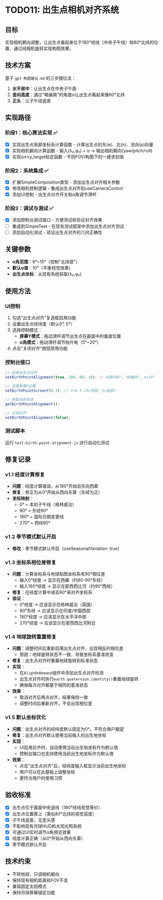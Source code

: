 # TODO11: 出生点相机对齐系统

## 目标
实现相机朝向调整，让出生点看起来位于180°经线（中央子午线）和80°北纬的位置，通过纯相机旋转实现构图效果。

## 技术方案
基于 `gpt-构图建议.md` 的三步摆位法：
1. **水平居中**：让出生点在中央子午面
2. **竖向高度**：通过"略偏南"的角度α让出生点看起来像80°北纬  
3. **正头**：让子午线竖直

## 实现路径

### 阶段1：核心算法实现 ✅
- [x] 实现出生点局部坐标系计算函数 - 计算出生点的东(e)、北(n)、法向(p)向量
- [x] 实现相机朝向计算函数 - 输入(λᵦ,φᵦ) + α → 输出相机朝向(yaw/pitch/roll)
- [x] 实现α↔y_target标定函数 - 不同FOV/构图下的一键求初值

### 阶段2：系统集成 ✅
- [x] 扩展SimpleComposition类型 - 添加出生点对齐相关参数
- [x] 修改相机控制逻辑 - 集成出生点对齐到useCameraControl
- [x] 添加UI控制 - 出生点对齐开关和α角调节滑杆

### 阶段3：调试与测试 ✅
- [x] 添加控制台调试接口 - 方便测试和验证对齐效果
- [ ] 集成到SimpleTest - 在现有测试框架中添加出生点对齐测试
- [ ] 添加自动化测试 - 验证出生点对齐的几何正确性

## 关键参数
- **α角范围**：8°~15°（控制"北纬感"）
- **默认α值**：10°（平衡视觉效果）
- **出生点坐标**：从现有系统获取(λᵦ,φᵦ)

## 使用方法

### UI控制
1. 勾选"出生点对齐"复选框启用功能
2. 设置出生点经纬度（默认0°, 0°）
3. 选择控制模式：
   - **屏幕Y模式**：拖动滑杆调节出生点在画面中的垂直位置
   - **α角模式**：拖动滑杆调节抬升角（5°~20°）
4. 点击"关闭对齐"按钮禁用功能

### 控制台接口
```javascript
// 启用出生点对齐
setBirthPointAlignment(true, 180, 80, 10); // 经度180°, 纬度80°, α=10°

// 设置屏幕Y位置
setBirthPointScreenY(0.3); // Y=0.3 (0=顶部, 1=底部)

// 获取当前状态
getBirthPointAlignment();

// 关闭对齐
setBirthPointAlignment(false);
```

### 测试脚本
运行 `test-birth-point-alignment.js` 进行自动化测试

## 修复记录

### v1.1 经度计算修复
- **问题**：经度计算错误，从180°开始自东向西算
- **修复**：修正为从0°开始从西向东算（东经为正）
- **坐标映射**：
  - 0° = 本初子午线（格林威治）
  - 90° = 东经90°
  - 180° = 国际日期变更线
  - 270° = 西经90°

### v1.2 季节模式默认开启
- **修改**：季节模式默认开启（useSeasonalVariation: true）

### v1.3 坐标系相位差修复
- **问题**：计算坐标系与地球贴图坐标系有90°相位差
  - 输入0°经度 → 显示在西藏（约80-90°东经）
  - 输入180°经度 → 显示在密西西比河（约90°西经）
- **修复**：在经度计算中减去90°来对齐坐标系
- **验证**：
  - 0°经度 → 应该显示在格林威治（英国）
  - 90°东经 → 应该显示在印度/中国西部
  - 180°经度 → 应该显示在太平洋中部
  - 270°经度 → 应该显示在密西西比河附近

### v1.4 地球旋转重置修复
- **问题**：调整时间后重新启用出生点对齐，出现相反的相位差
  - 原因：地球旋转状态不一致，导致坐标系基准改变
- **修复**：出生点对齐时重置地球旋转到标准状态
- **实现**：
  - 在`AlignOnDemand`组件中添加出生点对齐检测
  - 出生点对齐时执行`earth.quaternion.identity()`重置地球旋转
  - 确保每次对齐都基于相同的基准状态
- **效果**：
  - 取消对齐后再点对齐，结果保持一致
  - 调整时间后重新对齐，不会出现相位差

### v1.5 默认坐标优化
- **问题**：出生点对齐的经纬度默认固定为0°，不符合用户期望
- **修复**：出生点对齐默认使用当前输入的出生地坐标
- **实现**：
  - UI启用对齐时，自动使用当前出生地坐标作为默认值
  - 控制台接口也支持使用当前出生地坐标作为默认值
- **效果**：
  - 点击"出生点对齐"后，经纬度输入框显示当前出生地坐标
  - 用户可以在此基础上调整坐标
  - 更符合用户的使用习惯

## 验收标准
- [x] 出生点位于画面中央竖线（180°经线视觉等价）
- [x] 出生点位置靠上（类似80°北纬的视觉高度）
- [x] 子午线竖直，无歪头感
- [x] 不影响现有月球HUD和太阳光照系统
- [x] 可通过UI实时调节α角预览效果
- [x] 经度计算正确（从0°开始从西向东算）
- [x] 季节模式默认开启

## 技术约束
- 不转地球，只调相机朝向
- 保持现有相机距离和FOV不变
- 兼容固定太阳模式
- 保持月球屏幕锚定功能
